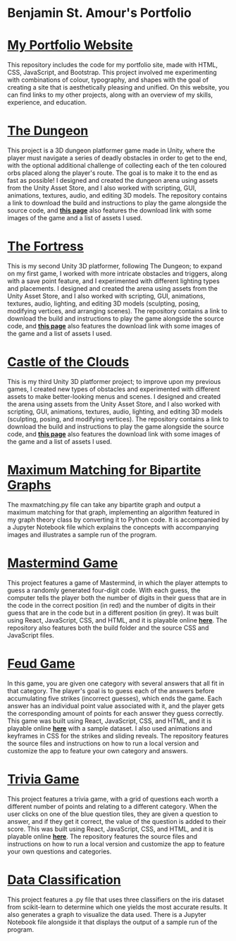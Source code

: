 Benjamin St. Amour's Portfolio
==============================

[My Portfolio Website](https://github.com/benstamour/portfolio-website)
=======================================================================

This repository includes the code for my portfolio site, made with HTML, CSS, JavaScript, and Bootstrap. This project involved me experimenting with combinations of colour, typography, and shapes with the goal of creating a site that is aesthetically pleasing and unified. On this website, you can find links to my other projects, along with an overview of my skills, experience, and education.

[The Dungeon](https://github.com/benstamour/dungeon-game)
=========================================================

This project is a 3D dungeon platformer game made in Unity, where the player must navigate a series of deadly obstacles in order to get to the end, with the optional additional challenge of collecting each of the ten coloured orbs placed along the player's route. The goal is to make it to the end as fast as possible! I designed and created the dungeon arena using assets from the Unity Asset Store, and I also worked with scripting, GUI, animations, textures, audio, and editing 3D models. The repository contains a link to download the build and instructions to play the game alongside the source code, and **[this page](https://bensta.epizy.com/dungeon/)** also features the download link with some images of the game and a list of assets I used.

[The Fortress](https://github.com/benstamour/the-fortress)
==========================================================

This is my second Unity 3D platformer, following The Dungeon; to expand on my first game, I worked with more intricate obstacles and triggers, along with a save point feature, and I experimented with different lighting types and placements. I designed and created the arena using assets from the Unity Asset Store, and I also worked with scripting, GUI, animations, textures, audio, lighting, and editing 3D models (sculpting, posing, modifying vertices, and arranging scenes). The repository contains a link to download the build and instructions to play the game alongside the source code, and **[this page](https://bensta.epizy.com/fortress/)** also features the download link with some images of the game and a list of assets I used.

[Castle of the Clouds](https://github.com/benstamour/castle-of-the-clouds)
==========================================================================

This is my third Unity 3D platformer project; to improve upon my previous games, I created new types of obstacles and experimented with different assets to make better-looking menus and scenes. I designed and created the arena using assets from the Unity Asset Store, and I also worked with scripting, GUI, animations, textures, audio, lighting, and editing 3D models (sculpting, posing, and modifying vertices). The repository contains a link to download the build and instructions to play the game alongside the source code, and **[this page](https://bensta.epizy.com/castle/)** also features the download link with some images of the game and a list of assets I used.

[Maximum Matching for Bipartite Graphs](https://github.com/benstamour/maximum-matching)
=======================================================================================

The maxmatching.py file can take any bipartite graph and output a maximum matching for that graph, implementing an algorithm featured in my graph theory class by converting it to Python code. It is accompanied by a Jupyter Notebook file which explains the concepts with accompanying images and illustrates a sample run of the program.

[Mastermind Game](https://github.com/benstamour/mastermind)
===========================================================

This project features a game of Mastermind, in which the player attempts to guess a randomly generated four-digit code. With each guess, the computer tells the player both the number of digits in their guess that are in the code in the correct position (in red) and the number of digits in their guess that are in the code but in a different position (in grey). It was built using React, JavaScript, CSS, and HTML, and it is playable online **[here](https://bensta.epizy.com/mastermind)**. The repository also features both the build folder and the source CSS and JavaScript files.

[Feud Game](https://github.com/benstamour/feud)
===============================================

In this game, you are given one category with several answers that all fit in that category. The player's goal is to guess each of the answers before accumulating five strikes (incorrect guesses), which ends the game. Each answer has an individual point value associated with it, and the player gets the corresponding amount of points for each answer they guess correctly. This game was built using React, JavaScript, CSS, and HTML, and it is playable online **[here](https://bensta.epizy.com/feud)** with a sample dataset. I also used animations and keyframes in CSS for the strikes and sliding reveals. The repository features the source files and instructions on how to run a local version and customize the app to feature your own category and answers.

[Trivia Game](https://github.com/benstamour/trivia)
===================================================

This project features a trivia game, with a grid of questions each worth a different number of points and relating to a different category. When the user clicks on one of the blue question tiles, they are given a question to answer, and if they get it correct, the value of the question is added to their score. This was built using React, JavaScript, CSS, and HTML, and it is playable online **[here](https://bensta.epizy.com/trivia)**. The repository features the source files and instructions on how to run a local version and customize the app to feature your own questions and categories.

[Data Classification](https://github.com/benstamour/machine-learning)
=====================================================================

This project features a .py file that uses three classifiers on the iris dataset from scikit-learn to determine which one yields the most accurate results. It also generates a graph to visualize the data used. There is a Jupyter Notebook file alongside it that displays the output of a sample run of the program.
